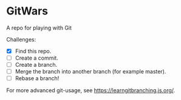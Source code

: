 # GitWars
A repo for playing with Git

Challenges: 

- [x] Find this repo.
- [ ] Create a commit.
- [ ] Create a branch.
- [ ] Merge the branch into another branch (for example master).
- [ ] Rebase a branch!

For more advanced git-usage, see https://learngitbranching.js.org/.
